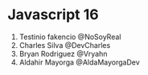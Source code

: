 # Javascript 16

1. Testinio fakencio @NoSoyReal
1. Charles Silva @DevCharles
2. Bryan Rodriguez @Vryahn
3. Aldahir Mayorga @AldaMayorgaDev